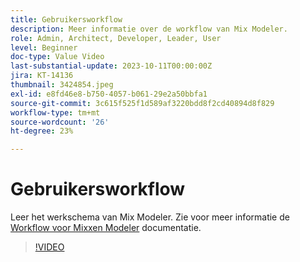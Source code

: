 ```yaml
---
title: Gebruikersworkflow
description: Meer informatie over de workflow van Mix Modeler.
role: Admin, Architect, Developer, Leader, User
level: Beginner
doc-type: Value Video
last-substantial-update: 2023-10-11T00:00:00Z
jira: KT-14136
thumbnail: 3424854.jpeg
exl-id: e8fd46e8-b750-4057-b061-29e2a50bbfa1
source-git-commit: 3c615f525f1d589af3220bdd8f2cd40894d8f829
workflow-type: tm+mt
source-wordcount: '26'
ht-degree: 23%

---
```


# Gebruikersworkflow

Leer het werkschema van Mix Modeler. Zie voor meer informatie de [Workflow voor Mixxen Modeler](https://experienceleague.adobe.com/docs/mix-modeler/using/get-started/workflow.html) documentatie.

>[!VIDEO](https://video.tv.adobe.com/v/3424854?learn=on)
